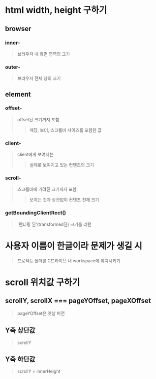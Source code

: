 # html width, height 구하기

## browser

### inner-

> 브라우저 내 화면 영역의 크기

### outer-

> 브라우저 전체 창의 크기

## element

### offset-

> offset된 크기까지 포함
>
> > 패딩, 보더, 스크롤바 사이즈를 포함한 값

### client-

> client에게 보여지는
>
> > 실제로 보여지고 있는 컨텐츠의 크기

### scroll-

> 스크롤바에 가려진 크기까지 포함
>
> > 보이는 것과 상관없이 컨텐츠 전체 크기

### getBoundingClientRect()

> '렌더링 된'(transformed된) 크기를 리턴

# 사용자 이름이 한글이라 문제가 생길 시

> 프로젝트 폴더를 C드라이브 내 workspace에 위치시키기

# scroll 위치값 구하기

## scrollY, scrollX === pageYOffset, pageXOffset

> pageYOffset은 옛날 버전

## Y축 상단값

> scrollY

## Y축 하단값

> scrollY + innerHeight
